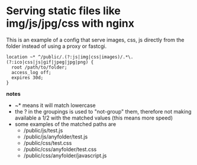# Serving static files like img/js/jpg/css with nginx #

This is an example of a config that serve images, css, js directly from the folder instead of using a proxy or fastcgi.

```
location ~* ^/public/.(?:js|img|css|images)/.*\.(?:ico|css|js|gif|jpeg|jpg|png) {
  root /path/to/folder; 
  access_log off;
  expires 30d;
}
```

**notes**

* ~* means it will match lowercase
* the ? in the groupings is used to "not-group" them, therefore not making available a $1/$2 with the matched values (this means more speed)
* some examples of the matched paths are
  * /public/js/test.js
  * /public/js/anyfolder/test.js
  * /public/css/test.css
  * /public/css/anyfolder/test.css
  * /public/css/anyfolder/javascript.js